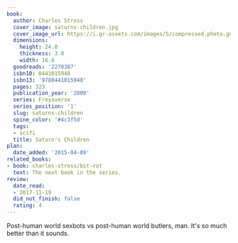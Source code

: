 ```yaml
---
book:
  author: Charles Stross
  cover_image: saturns-children.jpg
  cover_image_url: https://i.gr-assets.com/images/S/compressed.photo.goodreads.com/books/1348429796l/2278387.jpg
  dimensions:
    height: 24.0
    thickness: 3.0
    width: 16.6
  goodreads: '2278387'
  isbn10: 0441015948
  isbn13: '9780441015948'
  pages: 323
  publication_year: '2008'
  series: Freyaverse
  series_position: '1'
  slug: saturns-children
  spine_color: '#4c3f5d'
  tags:
  - scifi
  title: Saturn's Children
plan:
  date_added: '2015-04-09'
related_books:
- book: charles-stross/bit-rot
  text: The next book in the series.
review:
  date_read:
  - 2017-11-19
  did_not_finish: false
  rating: 4
---
```


Post-human world sexbots vs post-human world butlers, man. It's so much better than it sounds.
